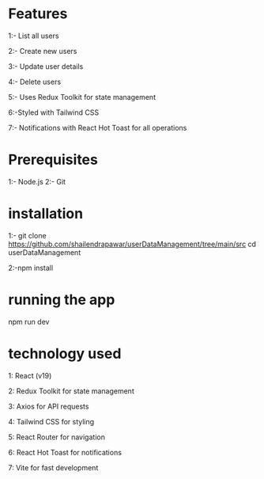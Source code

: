 
# Features
1:- List all users

2:- Create new users

3:- Update user details

4:- Delete users

5:- Uses Redux Toolkit for state management

6:-Styled with Tailwind CSS

7:- Notifications with React Hot Toast for all operations

# Prerequisites
1:- Node.js
2:- Git
# installation
1:- git clone https://github.com/shailendrapawar/userDataManagement/tree/main/src
cd userDataManagement

2:-npm install

# running the app
npm run dev

# technology used

1: React (v19)

2: Redux Toolkit for state management

3: Axios for API requests

4: Tailwind CSS for styling

5: React Router for navigation

6: React Hot Toast for notifications

7: Vite for fast development

